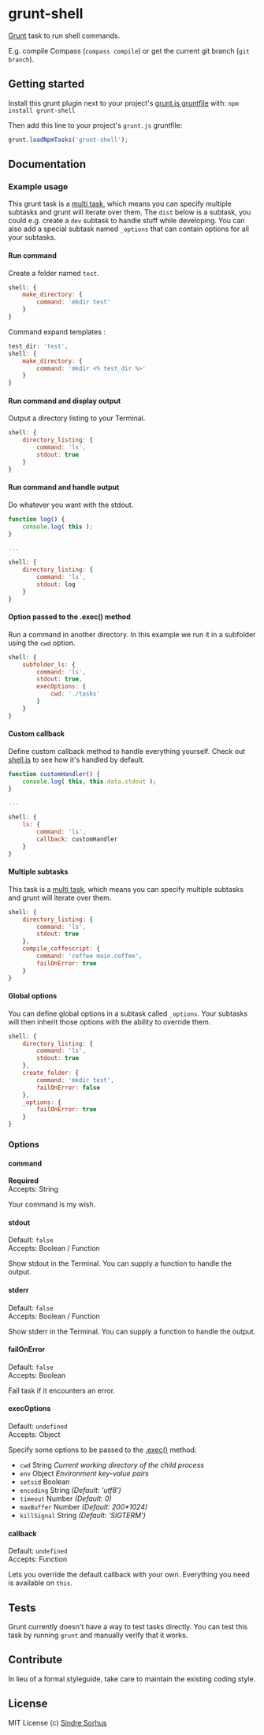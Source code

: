 # grunt-shell

[Grunt][grunt] task to run shell commands.

E.g. compile Compass (`compass compile`) or get the current git branch (`git branch`).


## Getting started

Install this grunt plugin next to your project's [grunt.js gruntfile][getting_started] with: `npm install grunt-shell`

Then add this line to your project's `grunt.js` gruntfile:

```javascript
grunt.loadNpmTasks('grunt-shell');
```


## Documentation


### Example usage

This grunt task is a [multi task](https://github.com/cowboy/grunt/blob/master/docs/types_of_tasks.md#multi-tasks-%E2%9A%91), which means you can specify multiple subtasks and grunt will iterate over them. The `dist` below is a subtask, you could e.g. create a `dev` subtask to handle stuff while developing. You can also add a special subtask named `_options` that can contain options for all your subtasks.


#### Run command

Create a folder named `test`.

```javascript
shell: {
	make_directory: {
		command: 'mkdir test'
	}
}
```

Command expand templates :

```javascript
test_dir: 'test',
shell: {
	make_directory: {
		command: 'mkdir <% test_dir %>'
	}
}
```



#### Run command and display output

Output a directory listing to your Terminal.

```javascript
shell: {
	directory_listing: {
		command: 'ls',
		stdout: true
	}
}
```


#### Run command and handle output

Do whatever you want with the stdout.

```javascript
function log() {
	console.log( this );
}

...

shell: {
	directory_listing: {
		command: 'ls',
		stdout: log
	}
}
```

#### Option passed to the .exec() method

Run a command in another directory. In this example we run it in a subfolder using the `cwd` option.

```javascript
shell: {
	subfolder_ls: {
		command: 'ls',
		stdout: true,
		execOptions: {
			cwd: './tasks'
		}
	}
}
```


#### Custom callback

Define custom callback method to handle everything yourself. Check out [shell.js](https://github.com/sindresorhus/grunt-shell/blob/master/tasks/shell.js) to see how it's handled by default.

```javascript
function customHandler() {
	console.log( this, this.data.stdout );
}

...

shell: {
	ls: {
		command: 'ls',
		callback: customHandler
	}
}
```


#### Multiple subtasks

This task is a [multi task](https://github.com/cowboy/grunt/blob/master/docs/types_of_tasks.md#multi-tasks-%E2%9A%91), which means you can specify multiple subtasks and grunt will iterate over them.

```javascript
shell: {
	directory_listing: {
		command: 'ls',
		stdout: true
	},
	compile_coffescript: {
		command: 'coffee main.coffee',
		failOnError: true
	}
}
```

#### Global options

You can define global options in a subtask called `_options`. Your subtasks will then inherit those options with the ability to override them.


```javascript
shell: {
	directory_listing: {
		command: 'ls',
		stdout: true
	},
	create_folder: {
		command: 'mkdir test',
		failOnError: false
	},
	_options: {
		failOnError: true
	}
}
```


### Options


#### command

**Required**  
Accepts: String

Your command is my wish.


#### stdout

Default: `false`  
Accepts: Boolean / Function

Show stdout in the Terminal. You can supply a function to handle the output.


#### stderr

Default: `false`  
Accepts: Boolean / Function

Show stderr in the Terminal. You can supply a function to handle the output.


#### failOnError

Default: `false`  
Accepts: Boolean

Fail task if it encounters an error.


#### execOptions

Default: `undefined`  
Accepts: Object

Specify some options to be passed to the [.exec()](http://nodejs.org/api/child_process.html#child_process_child_process_exec_command_options_callback) method:

- `cwd` String *Current working directory of the child process*
- `env` Object *Environment key-value pairs*
- `setsid` Boolean
- `encoding` String *(Default: 'utf8')*
- `timeout` Number *(Default: 0)*
- `maxBuffer` Number *(Default: 200\*1024)*
- `killSignal` String *(Default: 'SIGTERM')*


#### callback

Default: `undefined`  
Accepts: Function

Lets you override the default callback with your own. Everything you need is available on `this`.


## Tests

Grunt currently doesn't have a way to test tasks directly. You can test this task by running `grunt` and manually verify that it works.


## Contribute

In lieu of a formal styleguide, take care to maintain the existing coding style.


## License

MIT License
(c) [Sindre Sorhus](http://sindresorhus.com)


[grunt]: https://github.com/cowboy/grunt
[getting_started]: https://github.com/cowboy/grunt/blob/master/docs/getting_started.md